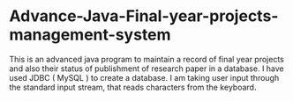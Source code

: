 # Advance-Java-Final-year-projects-management-system
This is an advanced java program to maintain a record of final year projects and also their status of publishment of research paper in a database. I have used JDBC ( MySQL ) to create a database. I am taking user input through the standard input stream, that reads characters from the keyboard.
